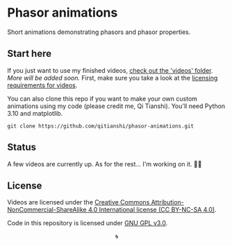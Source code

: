 # Phasor animations
Short animations demonstrating phasors and phasor properties.

## Start here
If you just want to use my finished videos, [check out the 'videos'
folder](https://github.com/qitianshi/phasor-animations/tree/main/videos).
*More will be added soon.* First, make sure you take a look at the
[licensing requirements for videos](#license).

You can also clone this repo if you want to make your own custom
animations using my code (please credit me, Qi Tianshi). You'll need
Python 3.10 and matplotlib.

```
git clone https://github.com/qitianshi/phasor-animations.git
```

## Status
A few videos are currently up. As for the rest... I'm working on it. 😵‍💫

## License
Videos are licensed under the [Creative Commons
Attribution-NonCommercial-ShareAlike 4.0 International license
(CC BY-NC-SA 4.0)](https://creativecommons.org/licenses/by-nc-sa/4.0/).

Code in this repository is licensed under [GNU GPL v3.0](LICENSE).

<p align="center">🌀</p>
